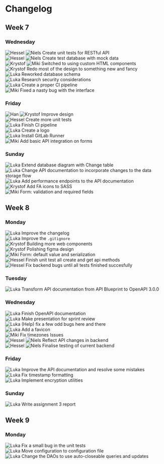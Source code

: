 # Changelog
## Week 7
### Wednesday
![][Hessel] ![][Niels] Create unit tests for RESTful API \
![][Hessel] ![][Niels] Create test database with mock data \
![][Krystof] ![][Miki] Switched to using custom HTML components \
![][Krystof] Redo most of the design to something new and fancy \
![][Luka] Reworked database schema \
![][Luka] Research security considerations \
![][Luka] Create a proper CI pipeline \
![][Miki] Fixed a nasty bug with the interface

### Friday
![][Han] ![][Krystof] Improve design \
![][Hessel] Create more unit tests \
![][Luka] Finish CI pipeline \
![][Luka] Create a logo \
![][Luka] Install GitLab Runner \
![][Miki] Add basic API integration on forms

### Sunday
![][Luka] Extend database diagram with Change table \
![][Luka] Change API documentation to incorporate changes to the data storage flow \
![][Luka] Add performance endpoints to the API documentation \
![][Krystof] Add FA icons to SASS \
![][Miki] Form: validation and required fields

## Week 8
### Monday
![][Luka] Improve the changelog \
![][Luka] Improve the `.gitignore` \
![][Krystof] Building more web components \
![][Krystof] Polishing figma design \
![][Miki] Form: default value and serialization \
![][Hessel] Finish unit test all create and get api methods \
![][Hessel] Fix backend bugs until all tests finished succesfully

### Tuesday
![][Luka] Transform API documentation from API Blueprint to OpenAPI 3.0.0

### Wednesday
![][Luka] Finish OpenAPI documentation \
![][Luka] Make presentation for sprint review \
![][Luka] (Help) fix a few odd bugs here and there \
![][Luka] Add a favicon \
![][Miki] Fix timezones Issues \
![][Hessel] ![][Niels] Reflect API changes in backend \
![][Hessel] ![][Niels] Finalise testing of current backend

### Friday
![][Luka] Improve the API documentation and resolve some mistakes \
![][Luka] Fix timestamp formatting \
![][Luka] Implement encryption utilities

### Sunday
![][Luka] Write assignment 3 report

## Week 9
### Monday
![][Luka] Fix a small bug in the unit tests \
![][Luka] Move configuration to configuration file \
![][Luka] Change the DAOs to use auto-closeable queries and updates

[Han]: profile-pictures/Han.png "Han"
[Hessel]: profile-pictures/Hessel.png "Hessel"
[Krystof]: profile-pictures/Krystof.png "Krystof"
[Luka]: profile-pictures/Luka.png "Luka"
[Miki]: profile-pictures/Miki.png "Miki"
[Niels]: profile-pictures/Niels.png "Niels"
